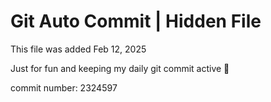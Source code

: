 # Git Auto Commit | Hidden File

This file was added Feb 12, 2025

Just for fun and keeping my daily git commit active 🤪

commit number: 2324597
